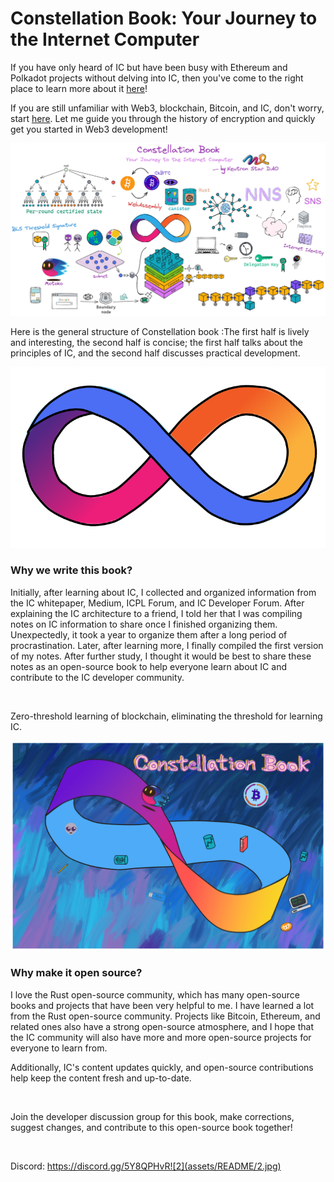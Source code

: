 # Constellation Book: Your Journey to the Internet Computer

If you have only heard of IC but have been busy with Ethereum and Polkadot projects without delving into IC, then you've come to the right place to learn more about it [here](./OverviewofIC/OverviewofIC.md)!

If you are still unfamiliar with Web3, blockchain, Bitcoin, and IC, don't worry, start [here](./JourneytoWeb3/JourneyoftheDreamWeaver.md). Let me guide you through the history of encryption and quickly get you started in Web3 development!

<img src="assets/README/Book0.jpg" alt="Book" />





Here is the general structure of Constellation book :The first half is lively and interesting, the second half is concise; the first half talks about the principles of IC, and the second half discusses practical development.

![logo](assets/README/logo.png)<br>

### Why we write this book?

Initially, after learning about IC, I collected and organized information from the IC whitepaper, Medium, ICPL Forum, and IC Developer Forum. After explaining the IC architecture to a friend, I told her that I was compiling notes on IC information to share once I finished organizing them. Unexpectedly, it took a year to organize them after a long period of procrastination. Later, after learning more, I finally compiled the first version of my notes. After further study, I thought it would be best to share these notes as an open-source book to help everyone learn about IC and contribute to the IC developer community.

<br>

Zero-threshold learning of blockchain, eliminating the threshold for learning IC.

![1](assets/README/1.jpg)

### Why make it open source?

I love the Rust open-source community, which has many open-source books and projects that have been very helpful to me. I have learned a lot from the Rust open-source community. Projects like Bitcoin, Ethereum, and related ones also have a strong open-source atmosphere, and I hope that the IC community will also have more and more open-source projects for everyone to learn from.

Additionally, IC's content updates quickly, and open-source contributions help keep the content fresh and up-to-date.

<br>

Join the developer discussion group for this book, make corrections, suggest changes, and contribute to this open-source book together!

<br>

Discord: https://discord.gg/5Y8QPHvR![2](assets/README/2.jpg)
